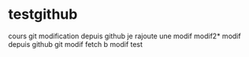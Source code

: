 # testgithub
cours git
modification depuis github
je rajoute une modif
modif2*
modif depuis github
git
modif fetch b
modif test

